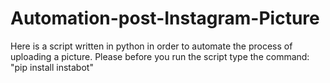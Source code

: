 # Automation-post-Instagram-Picture
Here is a script written in python in order to automate the process of uploading a picture. Please before you run the script type the command: "pip install instabot"
